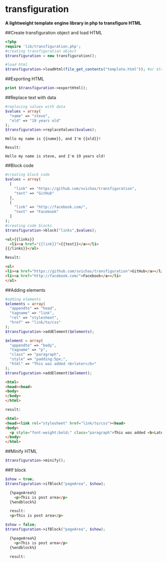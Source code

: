 # transfiguration
**A lightweight template engine library in php to transfigure HTML**

##Create transfiguration object and load HTML

```php
<?php
require 'lib/transfiguration.php';
#creating transfiguration object
$transfiguration = new transfiguration();

#load html
$transfiguration->loadHtml(file_get_contents("template.html")); #or $transfiguration = new transfiguration(file_get_contents("template.html"));
```

##Exporting HTML

```php
print $transfiguration->exportHtml();
```

##Replace text with data

```php
#replacing values with data
$values = array(
  "name" => "steve",
  "old" => "19 years old"
);
$transfiguration->replaceValues($values);
```

```
Hello my name is {{name}}, and I'm {{old}}!

Result:

Hello my name is steve, and I'm 19 years old!
```


##Block code

```php
#creating block code
$values = array(
  [
    "link" => "https://github.com/svichas/transfiguration",
    "text" => "GitHub"
  ],
  [
    "link" => "http://facebook.com/",
    "text" => "Facebook"
  ]
);
#creating code blocks
$transfiguration->block("links",$values);
```

```html
<ul>{{links}}
  <li><a href="{{link}}">{{text}}</a></li>
{{/links}}</ul>

Result:

<ul>
<li><a href="https://github.com/svichas/transfiguration">GitHub</a></li>
<li><a href="http://facebook.com/">Facebook</a></li>
</ul>
```

##Adding elements

```php
#adding elements
$elements = array(
  "appendto" => "head",
  "tagname" => "link",
  "rel" => "stylesheet",
  "href" => "link/to/css"
);
$transfiguration->addElement($elements);

$element = array(
  "appendto" => "body",
  "tagname" => "p",
  "class" => "paragraph",
  "style" => "padding:5px;",
  "html" => "This was added <b>later</b>"
);
$transfiguration->addElement($element);
```

```html
<html>
<head><head>
<body>
</body>
</html>

result:

<html>
<head><link rel="stylesheet" href="link/to/css"><head>
<body>
  <p style="font-weight:bold;" class="paragraph">This was added <b>Later</b></p>
</body>
</html>
```

##Minify HTML

```php
$transfiguration->minify();
```

##If block

```php
$show = true;
$transfiguration->ifBlock("pageArea", $show);
```
```html
  {%pageArea%}
    <p>This is post area</p>
  {%endblock%}

  result:
  <p>This is post area</p>
```
```php
$show = false;
$transfiguration->ifBlock("pageArea", $show);
```
```html
  {%pageArea%}
    <p>This is post area</p>
  {%endblock%}

  result:

```
